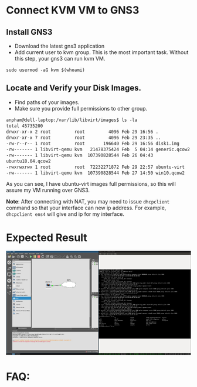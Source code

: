 # Connect KVM VM to GNS3 

## Install GNS3
- Download the latest gns3 application 
- Add current user to kvm group. This is the most important task. Without this step, your gns3 can run kvm VM.
```
sudo usermod -aG kvm $(whoami)
```

## Locate and Verify your Disk Images.
- Find paths of your images.
- Make sure you provide full permissions to other group.

```
anpham@dell-laptop:/var/lib/libvirt/images$ ls -la                                                                                               
total 45735200                                                                                                                                   
drwxr-xr-x 2 root         root         4096 Feb 29 16:56 .                                                                                       
drwxr-xr-x 7 root         root         4096 Feb 29 23:35 ..
-rw-r--r-- 1 root         root       196640 Feb 29 16:56 disk1.img
-rw------- 1 libvirt-qemu kvm   21478375424 Feb  5 04:14 generic.qcow2
-rw------- 1 libvirt-qemu kvm  107390828544 Feb 26 04:43 ubuntu18.04.qcow2
-rwxrwxrwx 1 root         root  72232271872 Feb 29 22:57 ubuntu-virt
-rw------- 1 libvirt-qemu kvm  107390828544 Feb 27 14:50 win10.qcow2
```

As you can see, I have ubuntu-virt images full permissions, so this will assure my VM running over GNS3.
 
**Note**: After connecting with NAT, you may need to issue `dhcpclient` command so that your interface can new ip address. For example, `dhcpclient ens4` will give and ip for my interface.

# Expected Result 
![](expected-result.jpg)

# FAQ:


